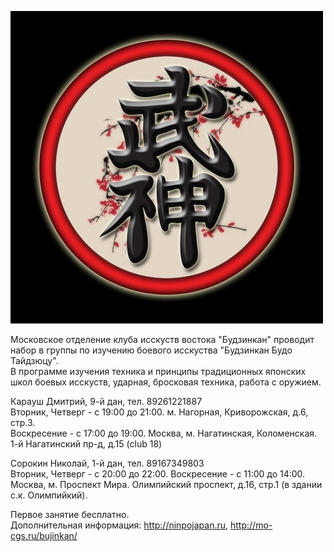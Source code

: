 ![Logo](x_5711c012.jpg)

Московское отделение клуба исскуств востока "Будзинкан" проводит набор в группы по изучению боевого исскуства "Будзинкан Будо Тайдзюцу".  
В программе изучения техника и принципы традиционных японских школ боевых исскуств, ударная, бросковая техника, работа с оружием.

Карауш Дмитрий, 9-й дан, тел. 89261221887  
Вторник, Четверг - с 19:00 до 21:00. м. Нагорная, Криворожская, д.6, стр.3.  
Воскресение - с 17:00 до 19:00. Москва, м. Нагатинская, Коломенская. 1-й Нагатинский пр-д, д.15 (club 18)  

Сорокин Николай, 1-й дан, тел. 89167349803  
Вторник, Четверг - с 20:00 до 22:00. Воскресение - с 11:00 до 14:00. Москва, м. Проспект Мира. Олимпийский проспект, д.16, стр.1 (в здании с.к. Олимпийкий).   

Первое занятие бесплатно.  
Дополнительная информация: http://ninpojapan.ru, http://mo-cgs.ru/bujinkan/

